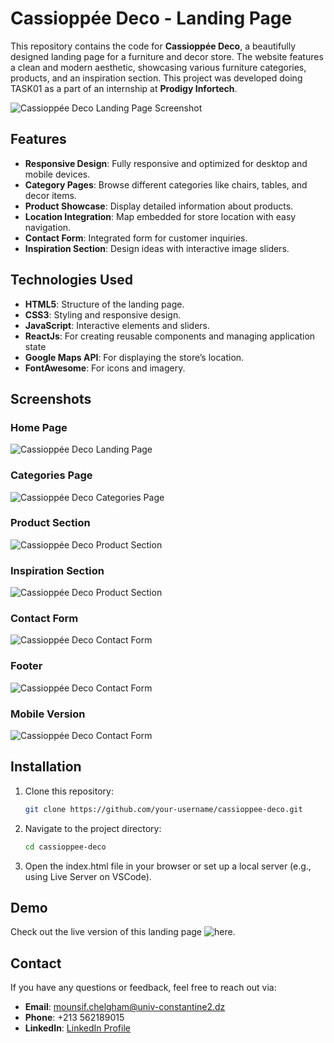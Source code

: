 # Cassioppée Deco - Landing Page

This repository contains the code for **Cassioppée Deco**, a beautifully designed landing page for a furniture and decor store. The website features a clean and modern aesthetic, showcasing various furniture categories, products, and an inspiration section. This project was developed doing TASK01 as a part of an internship at **Prodigy Infortech**.

![Cassioppée Deco Landing Page Screenshot](screenshots/screenshot.png)

## Features

- **Responsive Design**: Fully responsive and optimized for desktop and mobile devices.
- **Category Pages**: Browse different categories like chairs, tables, and decor items.
- **Product Showcase**: Display detailed information about products.
- **Location Integration**: Map embedded for store location with easy navigation.
- **Contact Form**: Integrated form for customer inquiries.
- **Inspiration Section**: Design ideas with interactive image sliders.

## Technologies Used

- **HTML5**: Structure of the landing page.
- **CSS3**: Styling and responsive design.
- **JavaScript**: Interactive elements and sliders.
- **ReactJs**: For creating reusable components and managing application state
- **Google Maps API**: For displaying the store’s location.
- **FontAwesome**: For icons and imagery.

## Screenshots

### Home Page
![Cassioppée Deco Landing Page](screenshots/screenshot.png)

### Categories Page
![Cassioppée Deco Categories Page](screenshots/screenshot.png)

### Product Section
![Cassioppée Deco Product Section](screenshots/screenshot-product.png)

### Inspiration Section
![Cassioppée Deco Product Section](screenshots/screenshot-product.png)

### Contact Form
![Cassioppée Deco Contact Form](screenshots/screenshot-contact.png)

### Footer 
![Cassioppée Deco Contact Form](screenshots/screenshot-contact.png)

### Mobile Version 
![Cassioppée Deco Contact Form](screenshots/screenshot-contact.png)


## Installation

1. Clone this repository:

   ```bash
   git clone https://github.com/your-username/cassioppee-deco.git

2. Navigate to the project directory:

   ```bash
   cd cassioppee-deco

3. Open the index.html file in your browser or set up a local server (e.g., using Live Server on VSCode).

## Demo
Check out the live version of this landing page ![here](here).

## Contact

If you have any questions or feedback, feel free to reach out via:

- **Email**: mounsif.chelgham@univ-constantine2.dz
- **Phone**: +213 562189015
- **LinkedIn**: [LinkedIn Profile](https://www.linkedin.com/in/your-linkedin-profile/)



